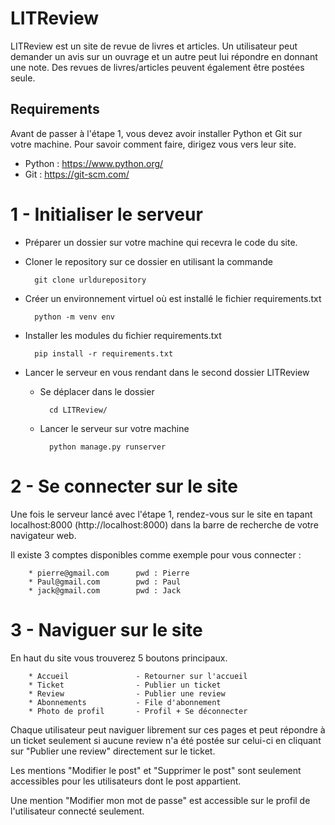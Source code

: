 # LITReview

LITReview est un site de revue de livres et articles.
Un utilisateur peut demander un avis sur un ouvrage et un autre peut lui répondre en donnant une note. 
Des revues de livres/articles peuvent également être postées seule.

## Requirements

Avant de passer à l'étape 1, vous devez avoir installer Python et Git sur votre machine. Pour savoir comment faire, dirigez vous vers leur site.

* Python : https://www.python.org/
* Git : https://git-scm.com/
  

# 1 - Initialiser le serveur

* Préparer un dossier sur votre machine qui recevra le code du site.
  
* Cloner le repository sur ce dossier en utilisant la commande 
  
        git clone urldurepository
  
* Créer un environnement virtuel où est installé le fichier requirements.txt
  
        python -m venv env

* Installer les modules du fichier requirements.txt
  
        pip install -r requirements.txt

* Lancer le serveur en vous rendant dans le second dossier LITReview

    * Se déplacer dans le dossier
    
            cd LITReview/
        
    * Lancer le serveur sur votre machine
    
            python manage.py runserver

# 2 - Se connecter sur le site

Une fois le serveur lancé avec l'étape 1, rendez-vous sur le site en tapant localhost:8000 (http://localhost:8000) dans la barre de recherche de votre navigateur web.

Il existe 3 comptes disponibles comme exemple pour vous connecter :

        * pierre@gmail.com      pwd : Pierre
        * Paul@gmail.com        pwd : Paul
        * jack@gmail.com        pwd : Jack
  
# 3 - Naviguer sur le site

En haut du site vous trouverez 5 boutons principaux.
    
        * Accueil               - Retourner sur l'accueil
        * Ticket                - Publier un ticket
        * Review                - Publier une review
        * Abonnements           - File d'abonnement
        * Photo de profil       - Profil + Se déconnecter

Chaque utilisateur peut naviguer librement sur ces pages et peut répondre à un ticket seulement si aucune review n'a été postée sur celui-ci en cliquant sur "Publier une review" directement sur le ticket.

Les mentions "Modifier le post" et "Supprimer le post" sont seulement accessibles pour les utilisateurs dont le post appartient.

Une mention "Modifier mon mot de passe" est accessible sur le profil de l'utilisateur connecté seulement.